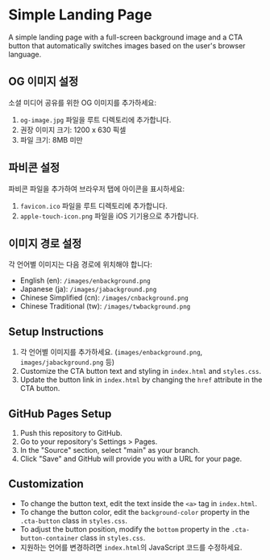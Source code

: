 # Simple Landing Page

A simple landing page with a full-screen background image and a CTA button that automatically switches images based on the user's browser language.

## OG 이미지 설정

소셜 미디어 공유를 위한 OG 이미지를 추가하세요:

1. `og-image.jpg` 파일을 루트 디렉토리에 추가합니다.
2. 권장 이미지 크기: 1200 x 630 픽셀
3. 파일 크기: 8MB 미만

## 파비콘 설정

파비콘 파일을 추가하여 브라우저 탭에 아이콘을 표시하세요:

1. `favicon.ico` 파일을 루트 디렉토리에 추가합니다.
2. `apple-touch-icon.png` 파일을 iOS 기기용으로 추가합니다.

## 이미지 경로 설정

각 언어별 이미지는 다음 경로에 위치해야 합니다:
- English (en): `/images/enbackground.png`
- Japanese (ja): `/images/jabackground.png`
- Chinese Simplified (cn): `/images/cnbackground.png`
- Chinese Traditional (tw): `/images/twbackground.png`

## Setup Instructions

1. 각 언어별 이미지를 추가하세요. (`images/enbackground.png`, `images/jabackground.png` 등)
2. Customize the CTA button text and styling in `index.html` and `styles.css`.
3. Update the button link in `index.html` by changing the `href` attribute in the CTA button.

## GitHub Pages Setup

1. Push this repository to GitHub.
2. Go to your repository's Settings > Pages.
3. In the "Source" section, select "main" as your branch.
4. Click "Save" and GitHub will provide you with a URL for your page.

## Customization

- To change the button text, edit the text inside the `<a>` tag in `index.html`.
- To change the button color, edit the `background-color` property in the `.cta-button` class in `styles.css`.
- To adjust the button position, modify the `bottom` property in the `.cta-button-container` class in `styles.css`.
- 지원하는 언어를 변경하려면 `index.html`의 JavaScript 코드를 수정하세요. 